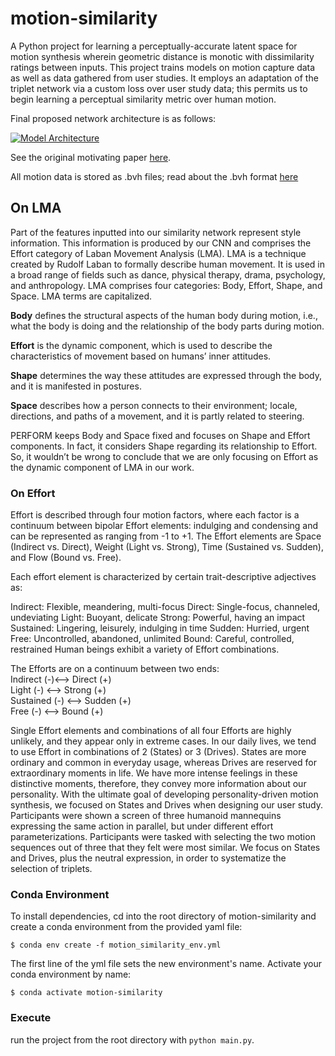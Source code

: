 # motion-similarity
A Python project for learning a perceptually-accurate latent space for motion synthesis wherein geometric distance is monotic with dissimilarity ratings between inputs. This project trains models on motion capture data as well as data gathered from user studies. It employs an adaptation of the triplet network via a custom loss over user study data; this permits us to begin learning a perceptual similarity metric over human motion.  

Final proposed network architecture is as follows: 

[![Model Architecture](./images/final_architecture.png)](./images/final_architecture.png)

See the original motivating paper [here](https://drive.google.com/file/d/1x_s68q_QcSxHmW7XdQGjGIGRS34B5cop/view).

All motion data is stored as .bvh files; read about the .bvh format [here](https://research.cs.wisc.edu/graphics/Courses/cs-838-1999/Jeff/BVH.html)

## On LMA
Part of the features inputted into our similarity network represent style information. This information is produced by our CNN and comprises the Effort category of Laban Movement Analysis (LMA). LMA is a technique created by Rudolf Laban to formally describe human movement. It is used in a broad range of fields such as dance, physical therapy, drama, psychology, and anthropology. LMA comprises four categories: Body, Effort, Shape, and Space. LMA terms are capitalized.  

**Body** defines the structural aspects of the human body during motion, i.e., what the body is doing and the relationship of the body parts during motion. 

**Effort** is the dynamic component, which is used to describe the characteristics of movement based on humans’ inner attitudes. 

**Shape** determines the way these attitudes are expressed through the body, and it is manifested in postures. 

**Space** describes how a person connects to their environment; locale, directions, and paths of a movement, and it is partly related to steering. 

PERFORM keeps Body and Space fixed and focuses on Shape and Effort components. In fact, it considers Shape regarding its relationship to Effort. So, it wouldn’t be wrong to conclude that we are only focusing on Effort as the dynamic component of LMA in our work.

### On Effort
Effort is described through four motion factors, where each factor is a continuum between bipolar Effort elements: indulging and condensing and can be represented as ranging from -1 to +1. The Effort elements are Space (Indirect vs. Direct), Weight (Light vs. Strong), Time (Sustained vs. Sudden), and Flow (Bound vs. Free).

Each effort element is characterized by certain trait-descriptive adjectives as:

Indirect: Flexible, meandering, multi-focus
Direct: Single-focus, channeled, undeviating 
Light: Buoyant, delicate 
Strong: Powerful, having an impact 
Sustained: Lingering, leisurely, indulging in time 
Sudden: Hurried, urgent 
Free: Uncontrolled, abandoned, unlimited 
Bound: Careful, controlled, restrained Human beings exhibit a variety of Effort combinations. 

The Efforts are on a continuum between two ends:  
Indirect (-)<--> Direct (+)   
Light (-) <--> Strong (+)  
Sustained (-) <--> Sudden (+)  
Free (-) <--> Bound (+)  

Single Effort elements and combinations of all four Efforts are highly unlikely, and they appear only in extreme cases. In our daily lives, we tend to use Effort in combinations of 2 (States) or 3 (Drives). States are more ordinary and common in everyday usage, whereas Drives are reserved for extraordinary moments in life. We have more intense feelings in these distinctive moments, therefore, they convey more information about our personality. With the ultimate goal of developing personality-driven motion synthesis, we focused on States and Drives when designing our user study. Participants were shown a screen of three humanoid mannequins expressing the same action in parallel, but under different effort parameterizations. Participants were tasked with selecting the two motion sequences out of three that they felt were most similar. We focus on States and Drives, plus the neutral expression, in order to systematize the selection of triplets.

### Conda Environment
To install dependencies, cd into the root directory of motion-similarity and create a conda environment from the provided yaml file:
```
$ conda env create -f motion_similarity_env.yml
```
The first line of the yml file sets the new environment's name.
Activate your conda environment by name:
```
$ conda activate motion-similarity
```

### Execute
run the project from the root directory with `python main.py`.




